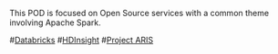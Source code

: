 This POD is focused on Open Source services with a common theme involving Apache Spark.

#[Databricks](/Open-Source-POD/Databricks) 
#[HDInsight](/Open-Source-POD/HDInsight)
#[Project ARIS](/Open-Source-POD/Big-Data-Cluster-\(SQL-Server-2019\))